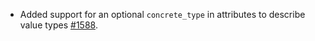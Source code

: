 * Added support for an optional `concrete_type` in attributes to describe value types [#1588](https://github.com/provenance-io/provenance/issues/1588).
